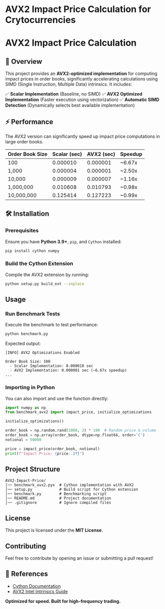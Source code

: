 # AVX2 Impact Price Calculation for Crytocurrencies


# AVX2 Impact Price Calculation

## 📌 Overview

This project provides an **AVX2-optimized implementation** for computing impact prices in order books, significantly accelerating calculations using SIMD (Single Instruction, Multiple Data) intrinsics. It includes:

✅ **Scalar Implementation** (Baseline, no SIMD) ✅ **AVX2 Optimized Implementation** (Faster execution using vectorization) ✅ **Automatic SIMD Detection** (Dynamically selects best available implementation)

## ⚡ Performance

The AVX2 version can significantly speed up impact price computations in large order books.

| Order Book Size | Scalar (sec) | AVX2 (sec) | Speedup |
| --------------- | ------------ | ---------- | ------- |
| 100             | 0.000010     | 0.000001   | \~6.67x |
| 1,000           | 0.000004     | 0.000001   | \~2.50x |
| 10,000          | 0.000009     | 0.000007   | \~1.16x |
| 1,000,000       | 0.010608     | 0.010793   | \~0.98x |
| 10,000,000      | 0.125414     | 0.127223   | \~0.99x |

## 🛠 Installation

### Prerequisites

Ensure you have **Python 3.9+**, `pip`, and `Cython` installed:

```bash
pip install cython numpy
```

### Build the Cython Extension

Compile the AVX2 extension by running:

```bash
python setup.py build_ext --inplace
```

##  Usage

### Run Benchmark Tests

Execute the benchmark to test performance:

```bash
python benchmark.py
```

Expected output:

```
[INFO] AVX2 Optimizations Enabled

Order Book Size: 100
  - Scalar Implementation: 0.000010 sec
  - AVX2 Implementation: 0.000001 sec (~6.67x speedup)
...
```

### Importing in Python

You can also import and use the function directly:

```python
import numpy as np
from benchmark_avx2 import impact_price, initialize_optimizations

initialize_optimizations()

order_book = np.random.rand(1000, 2) * 100  # Random price & volume
order_book = np.array(order_book, dtype=np.float64, order='C')
notional = 50000

price = impact_price(order_book, notional)
print(f"Impact Price: {price:.2f}")
```

##  Project Structure

```
AVX2-Impact-Price/
│── benchmark_avx2.pyx  # Cython implementation with AVX2
│── setup.py            # Build script for Cython extension
│── benchmark.py        # Benchmarking script
│── README.md           # Project documentation
│── .gitignore          # Ignore compiled files
```

##  License

This project is licensed under the **MIT License**.

##  Contributing

Feel free to contribute by opening an issue or submitting a pull request!

## 🔗 References

- [Cython Documentation](https://cython.readthedocs.io/)
- [AVX2 Intel Intrinsics Guide](https://www.intel.com/content/www/us/en/docs/intrinsics-guide/index.html)

 **Optimized for speed. Built for high-frequency trading.**


